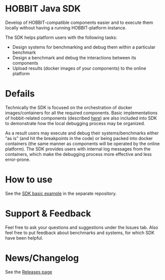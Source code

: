 # HOBBIT Java SDK
Develop of HOBBIT-compatible components easier and to execute them locally without having a running HOBBIT-platform instance. 

The SDK helps platform users with the following tasks:
* Design systems for benchmarking and debug them within a particular benchmark
* Design a benchmark and debug the interactions between its components
* Upload results (docker images of your components) to the online platform

# Defails
Technically the SDK is focused on the orchestration of docker images/containers for all the required components. Basic implementations of hobbit-related components (described [here](https://github.com/hobbit-project/platform/wiki/Develop-a-component-in-Java)) are also included into SDK to demonstrate how the local debugging process may be organized. 

As a result users may execute and debug their systems/benchmarks either “as is” (and hit the breakpoints in the code) or being packed into docker containers (the same manner as components will be operated by the online platform). The SDK provides users with internal log messages from the containers, which make the debugging process more effective and less error-prone. 

# How to use
See the [SDK basic example](https://github.com/hobbit-project/java-sdk-example) in the separate repository.

# Support & Feedback
Feel free to ask your questions and suggestions under the Issues tab. 
Also feel free to put feedback about benchmarks and systems, for which SDK have been helpful.

# News/Changelog
See the [Releases page](https://github.com/hobbit-project/java-sdk/releases)
